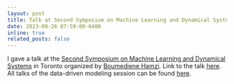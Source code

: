 ```yaml
---
layout: post
title: Talk at Second Symposium on Machine Learning and Dynamical Systems
date: 2023-09-26 07:59:00-0400
inline: true
related_posts: false
---
```


I gave a talk at the [Second Symposium on Machine Learning and Dynamical Systems](http://www.fields.utoronto.ca/activities/20-21/dynamical) in Toronto organized by [Boumediene Hamzi](https://sites.google.com/site/boumedienehamzi/home). Link to the talk [here](https://www.youtube.com/watch?v=1sdN_GXiZhE). All talks of the data-driven modeling session can be found [here](https://www.youtube.com/watch?v=kM7ZL6m9y5M&t=2028s).

